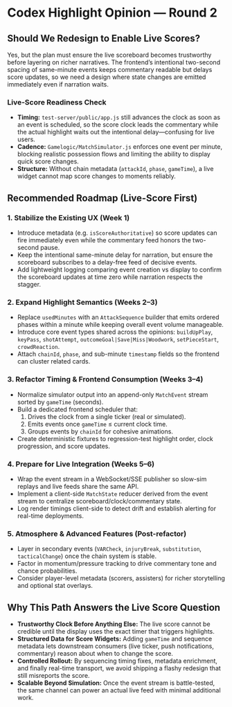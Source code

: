 # Codex Highlight Opinion — Round 2

## Should We Redesign to Enable Live Scores?
Yes, but the plan must ensure the live scoreboard becomes trustworthy before layering on richer narratives. The frontend’s intentional two-second spacing of same-minute events keeps commentary readable but delays score updates, so we need a design where state changes are emitted immediately even if narration waits.

### Live-Score Readiness Check
- **Timing:** `test-server/public/app.js` still advances the clock as soon as an event is scheduled, so the score clock leads the commentary while the actual highlight waits out the intentional delay—confusing for live users.
- **Cadence:** `Gamelogic/MatchSimulator.js` enforces one event per minute, blocking realistic possession flows and limiting the ability to display quick score changes.
- **Structure:** Without chain metadata (`attackId`, `phase`, `gameTime`), a live widget cannot map score changes to moments reliably.

## Recommended Roadmap (Live-Score First)

### 1. Stabilize the Existing UX (Week 1)
- Introduce metadata (e.g. `isScoreAuthoritative`) so score updates can fire immediately even while the commentary feed honors the two-second pause.
- Keep the intentional same-minute delay for narration, but ensure the scoreboard subscribes to a delay-free feed of decisive events.
- Add lightweight logging comparing event creation vs display to confirm the scoreboard updates at time zero while narration respects the stagger.

### 2. Expand Highlight Semantics (Weeks 2–3)
- Replace `usedMinutes` with an `AttackSequence` builder that emits ordered phases within a minute while keeping overall event volume manageable.
- Introduce core event types shared across the opinions: `buildUpPlay`, `keyPass`, `shotAttempt`, `outcomeGoal|Save|Miss|Woodwork`, `setPieceStart`, `crowdReaction`.
- Attach `chainId`, `phase`, and sub-minute `timestamp` fields so the frontend can cluster related cards.

### 3. Refactor Timing & Frontend Consumption (Weeks 3–4)
- Normalize simulator output into an append-only `MatchEvent` stream sorted by `gameTime` (seconds).
- Build a dedicated frontend scheduler that:
  1. Drives the clock from a single ticker (real or simulated).
  2. Emits events once `gameTime` ≤ current clock time.
  3. Groups events by `chainId` for cohesive animations.
- Create deterministic fixtures to regression-test highlight order, clock progression, and score updates.

### 4. Prepare for Live Integration (Weeks 5–6)
- Wrap the event stream in a WebSocket/SSE publisher so slow-sim replays and live feeds share the same API.
- Implement a client-side `MatchState` reducer derived from the event stream to centralize scoreboard/clock/commentary state.
- Log render timings client-side to detect drift and establish alerting for real-time deployments.

### 5. Atmosphere & Advanced Features (Post-refactor)
- Layer in secondary events (`VARCheck`, `injuryBreak`, `substitution`, `tacticalChange`) once the chain system is stable.
- Factor in momentum/pressure tracking to drive commentary tone and chance probabilities.
- Consider player-level metadata (scorers, assisters) for richer storytelling and optional stat overlays.

## Why This Path Answers the Live Score Question
- **Trustworthy Clock Before Anything Else:** The live score cannot be credible until the display uses the exact timer that triggers highlights.
- **Structured Data for Score Widgets:** Adding `gameTime` and sequence metadata lets downstream consumers (live ticker, push notifications, commentary) reason about when to change the score.
- **Controlled Rollout:** By sequencing timing fixes, metadata enrichment, and finally real-time transport, we avoid shipping a flashy redesign that still misreports the score.
- **Scalable Beyond Simulation:** Once the event stream is battle-tested, the same channel can power an actual live feed with minimal additional work.
